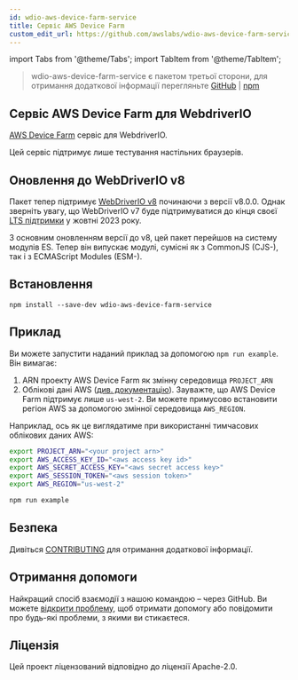 ```yaml
---
id: wdio-aws-device-farm-service
title: Сервіс AWS Device Farm
custom_edit_url: https://github.com/awslabs/wdio-aws-device-farm-service/edit/main/README.md
---
```


import Tabs from '@theme/Tabs';
import TabItem from '@theme/TabItem';

> wdio-aws-device-farm-service є пакетом третьої сторони, для отримання додаткової інформації перегляньте [GitHub](https://github.com/awslabs/wdio-aws-device-farm-service) | [npm](https://www.npmjs.com/package/wdio-aws-device-farm-service)
## Сервіс AWS Device Farm для WebdriverIO

[AWS Device Farm](https://aws.amazon.com/device-farm/) сервіс для WebdriverIO.

Цей сервіс підтримує лише тестування настільних браузерів.

## Оновлення до WebDriverIO v8

Пакет тепер підтримує [WebDriverIO v8](https://webdriver.io/blog/2022/12/01/webdriverio-v8-released/) починаючи з версії v8.0.0. Однак зверніть увагу, що WebDriverIO v7 буде підтримуватися до кінця своєї [LTS підтримки](https://webdriver.io/versions/) у жовтні 2023 року.

З основним оновленням версії до v8, цей пакет перейшов на систему модулів ES. Тепер він випускає модулі, сумісні як з CommonJS (CJS-), так і з ECMAScript Modules (ESM-).

## Встановлення

```
npm install --save-dev wdio-aws-device-farm-service
```

## Приклад

Ви можете запустити наданий приклад за допомогою `npm run example`. Він вимагає:

1. ARN проекту AWS Device Farm як змінну середовища `PROJECT_ARN`
2. Облікові дані AWS ([див. документацію](https://docs.aws.amazon.com/sdk-for-javascript/v2/developer-guide/setting-credentials-node.html)). Зауважте, що AWS Device Farm підтримує лише `us-west-2`. Ви можете примусово встановити регіон AWS за допомогою змінної середовища `AWS_REGION`.

Наприклад, ось як це виглядатиме при використанні тимчасових облікових даних AWS:

```sh
export PROJECT_ARN="<your project arn>"
export AWS_ACCESS_KEY_ID="<aws access key id>"
export AWS_SECRET_ACCESS_KEY="<aws secret access key>"
export AWS_SESSION_TOKEN="<aws session token>"
export AWS_REGION="us-west-2"

npm run example
```

## Безпека

Дивіться [CONTRIBUTING](https://github.com/awslabs/wdio-aws-device-farm-service/blob/main/CONTRIBUTING.md#security-issue-notifications) для отримання додаткової інформації.

## Отримання допомоги

Найкращий спосіб взаємодії з нашою командою – через GitHub. Ви можете [відкрити проблему](https://github.com/awslabs/wdio-aws-device-farm-service/issues/new), щоб отримати допомогу або повідомити про будь-які проблеми, з якими ви стикаєтеся.

## Ліцензія

Цей проект ліцензований відповідно до ліцензії Apache-2.0.